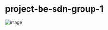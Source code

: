 # project-be-sdn-group-1

![image](https://github.com/user-attachments/assets/050a201b-c4ec-4374-8d17-213613792f78)

